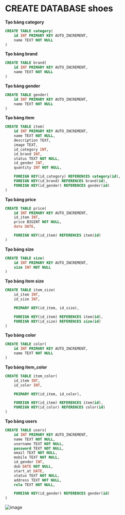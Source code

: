 # CREATE DATABASE shoes

**Tạo bảng category**

```sql
CREATE TABLE category(
    id INT PRIMARY KEY AUTO_INCREMENT,
    name TEXT NOT NULL
)
```

**Tạo bảng brand**

```sql
CREATE TABLE brand(
    id INT PRIMARY KEY AUTO_INCREMENT,
    name TEXT NOT NULL
)
```

**Tạo bảng gender**

```sql
CREATE TABLE gender(
    id INT PRIMARY KEY AUTO_INCREMENT,
    name TEXT NOT NULL
)
```

**Tạo bảng item**

```sql
CREATE TABLE item(
    id INT PRIMARY KEY AUTO_INCREMENT,
    name TEXT NOT NULL,
    description TEXT,
    image TEXT,
    id_category INT,
    id_brand INT,
    status TEXT NOT NULL,
    id_gender INT,
    quantity INT NOT NULL,

    FOREIGN KEY(id_category) REFERENCES category(id),
    FOREIGN KEY(id_brand) REFERENCES brand(id),
    FOREIGN KEY(id_gender) REFERENCES gender(id)
)
```

**Tạo bảng price**

```sql
CREATE TABLE price(
    id INT PRIMARY KEY AUTO_INCREMENT,
    id_item INT,
    price BIGINT NOT NULL,
    date DATE,

    FOREIGN KEY(id_item) REFERENCES item(id)
)
```

**Tạo bảng size**

```sql
CREATE TABLE size(
    id INT PRIMARY KEY AUTO_INCREMENT,
    size INT NOT NULL
)
```

**Tạo bảng item size**

```sql
CREATE TABLE item_size(
    id_item INT,
    id_size INT,

    PRIMARY KEY(id_item, id_size),

    FOREIGN KEY(id_item) REFERENCES item(id),
    FOREIGN KEY(id_size) REFERENCES size(id)
)
```

**Tạo bảng color**

```sql
CREATE TABLE color(
    id INT PRIMARY KEY AUTO_INCREMENT,
    name TEXT NOT NULL
)
```

**Tạo bảng item_color**

```sql
CREATE TABLE item_color(
    id_item INT,
    id_color INT,

    PRIMARY KEY(id_item, id_color),

    FOREIGN KEY(id_item) REFERENCES item(id),
    FOREIGN KEY(id_color) REFERENCES color(id)
)
```

**Tạo bảng users**

```sql
CREATE TABLE users(
    id INT PRIMARY KEY AUTO_INCREMENT,
    name TEXT NOT NULL,
    username TEXT NOT NULL,
    password TEXT NOT NULL,
    email TEXT NOT NULL,
    mobile TEXT NOT NULL,
    id_gender INT,
    dob DATE NOT NULL,
    start_at DATE,
    status TEXT NOT NULL,
    address TEXT NOT NULL,
    role TEXT NOT NULL,

    FOREIGN KEY(id_gender) REFERENCES gender(id)
)
```

![image](https://user-images.githubusercontent.com/95139699/154616869-d5c9ff27-d751-4bc3-9bcc-5eb58e905de8.png)

